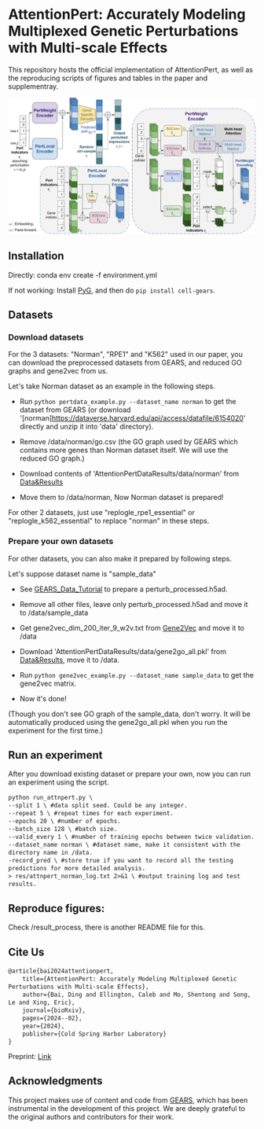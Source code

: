 # AttentionPert: Accurately Modeling Multiplexed Genetic Perturbations with Multi-scale Effects

This repository hosts the official implementation of AttentionPert, as well as the reproducing scripts of figures and tables in the paper and supplementray. 


<p align="center"><img src="https://github.com/BaiDing1234/AttentionPert/blob/main/img/model.pdf" alt="attnpert" width="900px" /></p>

## Installation 

Directly: conda env create -f environment.yml

If not working: Install [PyG](https://pytorch-geometric.readthedocs.io/en/latest/notes/installation.html), and then do `pip install cell-gears`.

## Datasets 

### Download datasets

For the 3 datasets: "Norman", "RPE1" and "K562" used in our paper, you can download the preprocessed datasets from GEARS, and reduced GO graphs and gene2vec from us.

Let's take Norman dataset as an example in the following steps. 

- Run `python pertdata_example.py --dataset_name norman` to get the dataset from GEARS (or download '[norman]https://dataverse.harvard.edu/api/access/datafile/6154020' directly and unzip it into 'data' directory).

- Remove /data/norman/go.csv (the GO graph used by GEARS which contains more genes than Norman dataset itself. We will use the reduced GO graph.)

- Download contents of 'AttentionPertDataResults/data/norman' from [Data&Results](https://mbzuaiac-my.sharepoint.com/:f:/g/personal/ding_bai_mbzuai_ac_ae/EuIsFdWM1WtKqdt-NnMkwjMBAeH4bA41mghaY5Zz6LToKA?e=fL9U58)

- Move them to /data/norman, Now Norman dataset is prepared! 

For other 2 datasets, just use "replogle_rpe1_essential" or "replogle_k562_essential" to replace "norman" in these steps.

### Prepare your own datasets

For other datasets, you can also make it prepared by following steps. 

Let's suppose dataset name is "sample_data"

- See [GEARS_Data_Tutorial](https://github.com/snap-stanford/GEARS/blob/master/demo/data_tutorial.ipynb) to prepare a perturb_processed.h5ad. 

- Remove all other files, leave only perturb_processed.h5ad and move it to /data/sample_data

- Get gene2vec_dim_200_iter_9_w2v.txt from [Gene2Vec](https://github.com/jingcheng-du/Gene2vec/tree/master/pre_trained_emb) and move it to /data

- Download 'AttentionPertDataResults/data/gene2go_all.pkl' from [Data&Results](https://mbzuaiac-my.sharepoint.com/:f:/g/personal/ding_bai_mbzuai_ac_ae/EuIsFdWM1WtKqdt-NnMkwjMBAeH4bA41mghaY5Zz6LToKA?e=fL9U58), move it to /data.

- Run `python gene2vec_example.py --dataset_name sample_data` to get the gene2vec matrix.

- Now it's done! 

(Though you don't see GO graph of the sample_data, don't worry. It will be automatically produced using the gene2go_all.pkl when you run the experiment for the first time.)

## Run an experiment

After you download existing dataset or prepare your own, now you can run an experiment using the script.

```
python run_attnpert.py \ 
--split 1 \ #data split seed. Could be any integer.
--repeat 5 \ #repeat times for each experiment.
--epochs 20 \ #number of epochs.
--batch_size 128 \ #batch size.
--valid_every 1 \ #number of training epochs between twice validation.
--dataset_name norman \ #dataset name, make it consistent with the directory name in /data.
-record_pred \ #store true if you want to record all the testing predictions for more detailed analysis. 
> res/attnpert_norman_log.txt 2>&1 \ #output training log and test results.
```

## Reproduce figures:

Check /result_process, there is another README file for this.

## Cite Us

```
@article{bai2024attentionpert,
    title={AttentionPert: Accurately Modeling Multiplexed Genetic Perturbations with Multi-scale Effects},
    author={Bai, Ding and Ellington, Caleb and Mo, Shentong and Song, Le and Xing, Eric},
    journal={bioRxiv},
    pages={2024--02},
    year={2024},
    publisher={Cold Spring Harbor Laboratory}
}
```
Preprint: [Link](https://www.biorxiv.org/content/10.1101/2024.02.02.578656)


## Acknowledgments

This project makes use of content and code from [GEARS](https://github.com/snap-stanford/GEARS), which has been instrumental in the development of this project. We are deeply grateful to the original authors and contributors for their work.


